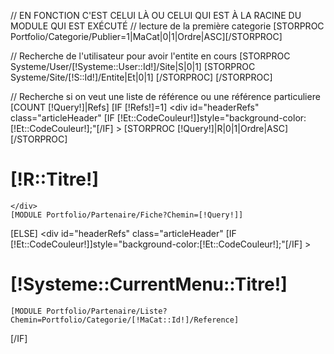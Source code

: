 // EN FONCTION C'EST CELUI LÀ OU CELUI QUI EST À LA RACINE DU MODULE QUI EST EXÉCUTÉ
// lecture de la première categorie
[STORPROC Portfolio/Categorie/Publier=1|MaCat|0|1|Ordre|ASC][/STORPROC]

// Recherche de l'utilisateur pour avoir l'entite en cours
[STORPROC Systeme/User/[!Systeme::User::Id!]/Site|S|0|1]
	[STORPROC Systeme/Site/[!S::Id!]/Entite|Et|0|1]	[/STORPROC]
[/STORPROC]

// Recherche si on veut une liste de référence ou une référence particuliere
[COUNT [!Query!]|Refs]
[IF [!Refs!]=1]
	<div id="headerRefs" class="articleHeader" [IF [!Et::CodeCouleur!]]style="background-color:[!Et::CodeCouleur!];"[/IF] >
		[STORPROC [!Query!]|R|0|1|Ordre|ASC][/STORPROC]
		<div class="container"><h1>[!R::Titre!]</h1></div>
		
	</div>
	[MODULE Portfolio/Partenaire/Fiche?Chemin=[!Query!]]
[ELSE]
	<div id="headerRefs" class="articleHeader" [IF [!Et::CodeCouleur!]]style="background-color:[!Et::CodeCouleur!];"[/IF] >
		<div class="container"><h1>[!Systeme::CurrentMenu::Titre!]</h1></div>
	</div>

	[MODULE Portfolio/Partenaire/Liste?Chemin=Portfolio/Categorie/[!MaCat::Id!]/Reference]
[/IF]

